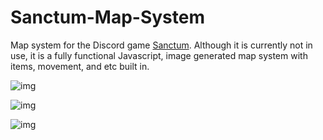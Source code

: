 # Sanctum-Map-System
Map system for the Discord game [Sanctum](https://discord.gg/CBWkESc). Although it is currently not in use, it is a fully functional Javascript, image generated map system with items, movement, and etc built in.

![img](https://cdn.discordapp.com/attachments/501586132375568399/520047743612223488/dungeon.png)

![img](https://cdn.discordapp.com/attachments/501586156975030273/509488023759749130/concept-export.png)

![img](https://i.imgur.com/u4aIXUN.png)
